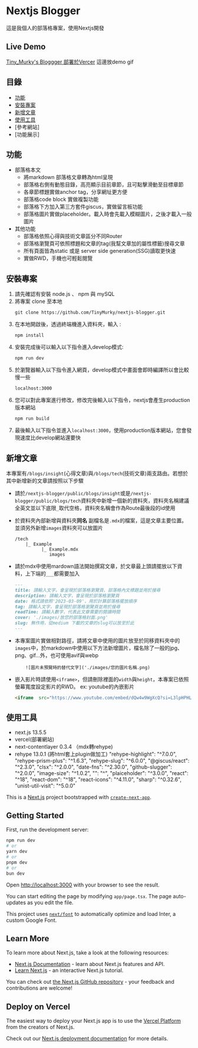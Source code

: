 # Nextjs Blogger
這是我個人的部落格專案，使用Nextjs開發

## Live Demo
[Tiny_Murky's Bloggger 部署於Vercer](https://nextjs-blogger-tiny-murkys-projects.vercel.app/)
這邊放demo gif

## 目錄
- [功能](#功能)
- [安裝專案](#安裝專案)
- [新增文章](#新增文章)
- [使用工具](#使用工具)
- [參考網站]
- [功能展示]
## 功能
- 部落格本文
    - 將markdown 部落格文章轉為html呈現
    - 部落格右側有動態目錄，高亮顯示目前章節，且可點擊滑動至目標章節
    - 各章節標題實做anchor tag，分享網址更方便
    - 部落格code block 實做複製功能
    - 部落格下方加入第三方套件giscus，實做留言板功能
    - 部落格圖片實做placeholder。載入時會先載入模糊圖片，之後才載入一般圖片
- 其他功能
    - 部落格依照心得與技術文章區分不同Router
    - 部落格瀏覽頁可依照標題和文章的tag(我幫文章加的屬性標籤)搜尋文章
    - 所有頁面皆為static 或是  server side generation(SSG)讀取更快速
    - 實做RWD，手機也可輕鬆閱覽

## 安裝專案
1. 請先確認有安裝 node.js 、 npm 與 mySQL
2. 將專案 clone 至本地
    ```shell
    git clone https://github.com/TinyMurky/nextjs-blogger.git
    ```
3. 在本地開啟後，透過終端機進入資料夾，輸入 :
    ```shell
    npm install
    ```
4. 安裝完成後可以輸入以下指令進入develop模式:
    ```shell
    npm run dev
    ```
5. 於瀏覽器輸入以下指令進入網頁，develop模式中畫面會即時編譯所以會比較慢一些
    ```url
    localhost:3000
    ```
6. 您可以對此專案進行修改，修改完後輸入以下指令，nextjs會產生production版本網站
    ```shell
    npm run build
    ```
7. 最後輸入以下指令並進入`localhost:3000`，使用production版本網站，您會發現速度比develop網站還要快

## 新增文章
本專案有`/blogs/insight`(心得文章)與`/blogs/tech`(技術文章)兩支路由。若想於其中新增新的文章請按照以下步驟

- 請於`/nextjs-blogger/public/blogs/insight`或是`/nextjs-blogger/public/blogs/tech`資料夾中新增一個新的資料夾，資料夾名稱建議全英文並以下底限`_`取代空格，資料夾名稱會作為Route最後段的id使用
- 於資料夾內部新增與資料夾**同名** 副檔名是`.mdx`的檔案，這是文章主要位置。並須另外新增`images`資料夾可以放圖片
    ```
    /tech
        |_ Example
              |_ Example.mdx
                 images
    ```

- 請於mdx中使用mardown語法開始撰寫文章，於文章最上頭請擺放以下資料，上下端的`___`都需要加入
    ```markdown
    ---
    title: 請輸入文字，會呈現於部落格瀏覽頁、部落格內文標題並用於搜尋
    description: 請輸入文字，會呈現於部落格瀏覽頁
    date: 格式請依照'2023-03-09'，用於計算部落格擺放順序
    tag: 請輸入文字，會呈現於部落格瀏覽頁並用於搜尋
    readTime: 請輸入數字，代表此文章需要的閱讀時間
    cover: './images/放您的部落格封面.png'
    slug: 無作用，從medium 下載的文章的slug可以放至於此
    ---
    ```
- 本專案圖片實做相對路徑，請將文章中使用的圖片放至於同移資料夾中的`images`中，於markdown中使用以下方法新增圖片，檔名除了一般的jpg、png、gif...外，也可使用avif與webp
    ```
        ![圖片未預覽時的替代文字]('./images/您的圖片名稱.png)
    ```
- 嵌入影片時請使用`<iframe>`，但請刪除裡面的`width`與`height`，本專案已依照螢幕寬度設定影片的RWD。
    ex: youtube的內嵌影片
    ```html
    <iframe  src="https://www.youtube.com/embed/dQw4w9WgXcQ?si=L3lpHPHLbj17uvfB&amp;controls=0" title="YouTube video player" frameborder="0" allow="accelerometer; autoplay; clipboard-write; encrypted-media; gyroscope; picture-in-picture; web-share" allowfullscreen></iframe>
    ```

## 使用工具

- next.js 13.5.5
- vercel(部署網站)
- next-contentlayer 0.3.4 （mdx轉rehype)
- rehype 13.0.1 (將html套上plugin做加工)
    "rehype-highlight": "^7.0.0",
    "rehype-prism-plus": "^1.6.3",
    "rehype-slug": "^6.0.0",
    "@giscus/react": "^2.3.0",
    "clsx": "^2.0.0",
    "date-fns": "^2.30.0",
    "github-slugger": "^2.0.0",
    "image-size": "^1.0.2",
    "": "^",
    "plaiceholder": "^3.0.0",
    "react": "^18",
    "react-dom": "^18",
    "react-icons": "^4.11.0",
    "sharp": "^0.32.6",
    "unist-util-visit": "^5.0.0"

This is a [Next.js](https://nextjs.org/) project bootstrapped with [`create-next-app`](https://github.com/vercel/next.js/tree/canary/packages/create-next-app).

## Getting Started

First, run the development server:

```bash
npm run dev
# or
yarn dev
# or
pnpm dev
# or
bun dev
```

Open [http://localhost:3000](http://localhost:3000) with your browser to see the result.

You can start editing the page by modifying `app/page.tsx`. The page auto-updates as you edit the file.

This project uses [`next/font`](https://nextjs.org/docs/basic-features/font-optimization) to automatically optimize and load Inter, a custom Google Font.

## Learn More

To learn more about Next.js, take a look at the following resources:

- [Next.js Documentation](https://nextjs.org/docs) - learn about Next.js features and API.
- [Learn Next.js](https://nextjs.org/learn) - an interactive Next.js tutorial.

You can check out [the Next.js GitHub repository](https://github.com/vercel/next.js/) - your feedback and contributions are welcome!

## Deploy on Vercel

The easiest way to deploy your Next.js app is to use the [Vercel Platform](https://vercel.com/new?utm_medium=default-template&filter=next.js&utm_source=create-next-app&utm_campaign=create-next-app-readme) from the creators of Next.js.

Check out our [Next.js deployment documentation](https://nextjs.org/docs/deployment) for more details.
